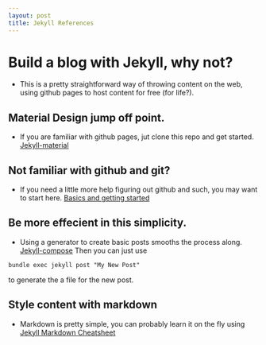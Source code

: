 ```yaml
---
layout: post
title: Jekyll References
---
```

# Build a blog with Jekyll, why not?

* This is a pretty straightforward way of throwing content on the web, using github pages to host content for free (for life?). 

## Material Design jump off point. 

* If you are familiar with github pages, jut clone this repo and get started. [Jekyll-material](https://github.com/christoga/jekyll-material)

## Not familiar with github and git?

* If you need a little more help figuring out github and such, you may want to start here. [Basics and getting started](https://www.taniarascia.com/make-a-static-website-with-jekyll/)

## Be more effecient in this simplicity.

* Using a generator to create basic posts smooths the process along. [Jekyll-compose](https://github.com/jekyll/jekyll-compose) Then you can just use 
```
bundle exec jekyll post "My New Post"
```
to generate the a file for the new post.

## Style content with markdown

* Markdown is pretty simple, you can probably learn it on the fly using [Jekyll Markdown Cheatsheet](https://github.com/adam-p/markdown-here/wiki/Markdown-Cheatsheet)
